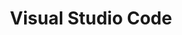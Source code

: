 ---
id: vscode
title: Visual Studio Code
sidebar_label: Visual Studio Code
custom_edit_url: https://github.com/microsoft/fast-dna/edit/master/packages/web-components/fast-foundation/docs/tools/vscode.md
---